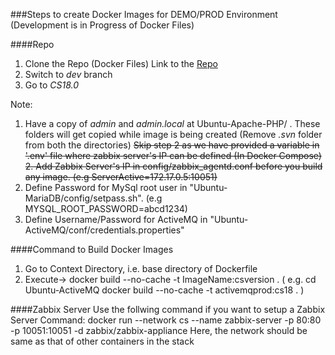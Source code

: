 ###Steps to create Docker Images for DEMO/PROD Environment (Development is in Progress of Docker Files)


####Repo
1. Clone the Repo (Docker Files)
Link to the [Repo](https://user.name@git.contentserv.com/DevOps/Deployment/CS-Docker-Infrastructure-Prod)
2. Switch to *dev* branch
3. Go to *CS18.0*
 
Note: 
1. Have a copy of *admin* and *admin.local* at Ubuntu-Apache-PHP/ . These folders will get copied while image is being created (Remove *.svn* folder from both the directories)
~~Skip step 2 as we have provided a variable in '.env' file  where zabbix server's IP can be defined (In Docker Compose)~~
~~2. Add Zabbix Server's IP in config/zabbix_agentd.conf before you build any image. (e.g ServerActive=172.17.0.5:10051)~~
3. Define Password for MySql root user in "Ubuntu-MariaDB/config/setpass.sh". (e.g MYSQL_ROOT_PASSWORD=abcd1234) 
4. Define Username/Password for ActiveMQ in "Ubuntu-ActiveMQ/conf/credentials.properties" 

####Command to Build Docker Images
1. Go to Context Directory, i.e. base directory of Dockerfile
2. Execute-> docker build --no-cache  -t ImageName:csversion . 
	(
	e.g. 
	cd Ubuntu-ActiveMQ
	docker build --no-cache  -t activemqprod:cs18 .	
	)


####Zabbix Server
Use the follwing command if you want to setup a Zabbix Server
Command: docker run --network cs --name zabbix-server  -p 80:80 -p 10051:10051 -d zabbix/zabbix-appliance
Here, the network should be same as that of other containers in the stack

